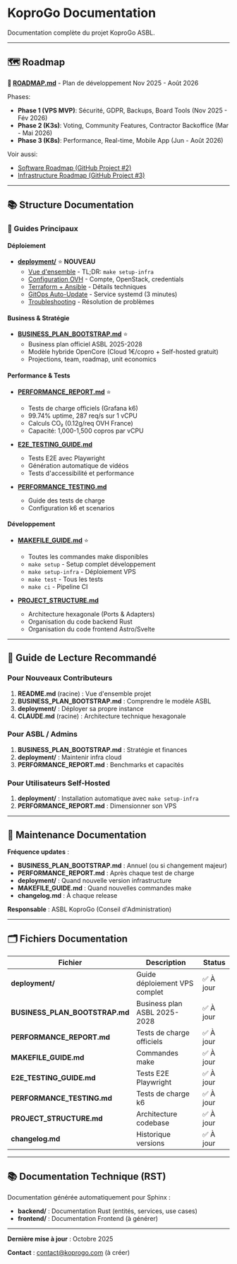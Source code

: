 # KoproGo Documentation

Documentation complète du projet KoproGo ASBL.

---

## 🗺️ Roadmap

**📅 [ROADMAP.md](ROADMAP.md)** - Plan de développement Nov 2025 - Août 2026

Phases:
- **Phase 1 (VPS MVP)**: Sécurité, GDPR, Backups, Board Tools (Nov 2025 - Fév 2026)
- **Phase 2 (K3s)**: Voting, Community Features, Contractor Backoffice (Mar - Mai 2026)
- **Phase 3 (K8s)**: Performance, Real-time, Mobile App (Jun - Août 2026)

Voir aussi:
- [Software Roadmap (GitHub Project #2)](https://github.com/users/gilmry/projects/2)
- [Infrastructure Roadmap (GitHub Project #3)](https://github.com/users/gilmry/projects/3)

---

## 📚 Structure Documentation

### 🎯 Guides Principaux

#### Déploiement
- **[deployment/](deployment/)** ⭐ **NOUVEAU**
  - [Vue d'ensemble](deployment/index.md) - TL;DR: `make setup-infra`
  - [Configuration OVH](deployment/ovh-setup.md) - Compte, OpenStack, credentials
  - [Terraform + Ansible](deployment/terraform-ansible.md) - Détails techniques
  - [GitOps Auto-Update](deployment/gitops.md) - Service systemd (3 minutes)
  - [Troubleshooting](deployment/troubleshooting.md) - Résolution de problèmes

#### Business & Stratégie
- **[BUSINESS_PLAN_BOOTSTRAP.md](BUSINESS_PLAN_BOOTSTRAP.md)** ⭐
  - Business plan officiel ASBL 2025-2028
  - Modèle hybride OpenCore (Cloud 1€/copro + Self-hosted gratuit)
  - Projections, team, roadmap, unit economics

#### Performance & Tests
- **[PERFORMANCE_REPORT.md](PERFORMANCE_REPORT.md)** ⭐
  - Tests de charge officiels (Grafana k6)
  - 99.74% uptime, 287 req/s sur 1 vCPU
  - Calculs CO₂ (0.12g/req OVH France)
  - Capacité: 1,000-1,500 copros par vCPU

- **[E2E_TESTING_GUIDE.md](E2E_TESTING_GUIDE.md)**
  - Tests E2E avec Playwright
  - Génération automatique de vidéos
  - Tests d'accessibilité et performance

- **[PERFORMANCE_TESTING.md](PERFORMANCE_TESTING.md)**
  - Guide des tests de charge
  - Configuration k6 et scenarios

#### Développement
- **[MAKEFILE_GUIDE.md](MAKEFILE_GUIDE.md)** ⭐
  - Toutes les commandes make disponibles
  - `make setup` - Setup complet développement
  - `make setup-infra` - Déploiement VPS
  - `make test` - Tous les tests
  - `make ci` - Pipeline CI

- **[PROJECT_STRUCTURE.md](PROJECT_STRUCTURE.md)**
  - Architecture hexagonale (Ports & Adapters)
  - Organisation du code backend Rust
  - Organisation du code frontend Astro/Svelte

---

## 📖 Guide de Lecture Recommandé

### Pour Nouveaux Contributeurs
1. **README.md** (racine) : Vue d'ensemble projet
2. **BUSINESS_PLAN_BOOTSTRAP.md** : Comprendre le modèle ASBL
3. **deployment/** : Déployer sa propre instance
4. **CLAUDE.md** (racine) : Architecture technique hexagonale

### Pour ASBL / Admins
1. **BUSINESS_PLAN_BOOTSTRAP.md** : Stratégie et finances
2. **deployment/** : Maintenir infra cloud
3. **PERFORMANCE_REPORT.md** : Benchmarks et capacités

### Pour Utilisateurs Self-Hosted
1. **deployment/** : Installation automatique avec `make setup-infra`
2. **PERFORMANCE_REPORT.md** : Dimensionner son VPS

---

## 🔄 Maintenance Documentation

**Fréquence updates** :
- **BUSINESS_PLAN_BOOTSTRAP.md** : Annuel (ou si changement majeur)
- **PERFORMANCE_REPORT.md** : Après chaque test de charge
- **deployment/** : Quand nouvelle version infrastructure
- **MAKEFILE_GUIDE.md** : Quand nouvelles commandes make
- **changelog.md** : À chaque release

**Responsable** : ASBL KoproGo (Conseil d'Administration)

---

## 🗂️ Fichiers Documentation

| Fichier | Description | Status |
|---------|-------------|--------|
| **deployment/** | Guide déploiement VPS complet | ✅ À jour |
| **BUSINESS_PLAN_BOOTSTRAP.md** | Business plan ASBL 2025-2028 | ✅ À jour |
| **PERFORMANCE_REPORT.md** | Tests de charge officiels | ✅ À jour |
| **MAKEFILE_GUIDE.md** | Commandes make | ✅ À jour |
| **E2E_TESTING_GUIDE.md** | Tests E2E Playwright | ✅ À jour |
| **PERFORMANCE_TESTING.md** | Tests de charge k6 | ✅ À jour |
| **PROJECT_STRUCTURE.md** | Architecture codebase | ✅ À jour |
| **changelog.md** | Historique versions | ✅ À jour |

---

## 📚 Documentation Technique (RST)

Documentation générée automatiquement pour Sphinx :

- **backend/** : Documentation Rust (entités, services, use cases)
- **frontend/** : Documentation Frontend (à générer)

---

**Dernière mise à jour** : Octobre 2025

**Contact** : contact@koprogo.com (à créer)
